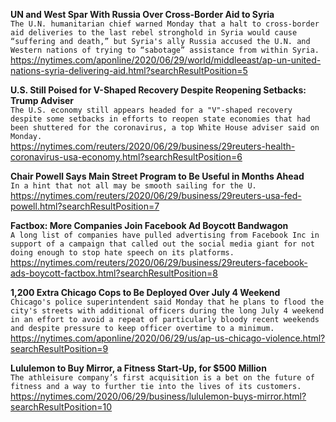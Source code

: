 **UN and West Spar With Russia Over Cross-Border Aid to Syria**\
`The U.N. humanitarian chief warned Monday that a halt to cross-border aid deliveries to the last rebel stronghold in Syria would cause “suffering and death,” but Syria's ally Russia accused the U.N. and Western nations of trying to “sabotage” assistance from within Syria.`\
https://nytimes.com/aponline/2020/06/29/world/middleeast/ap-un-united-nations-syria-delivering-aid.html?searchResultPosition=5

**U.S. Still Poised for V-Shaped Recovery Despite Reopening Setbacks: Trump Adviser**\
`The U.S. economy still appears headed for a "V"-shaped recovery despite some setbacks in efforts to reopen state economies that had been shuttered for the coronavirus, a top White House adviser said on Monday.`\
https://nytimes.com/reuters/2020/06/29/business/29reuters-health-coronavirus-usa-economy.html?searchResultPosition=6

**Chair Powell Says Main Street Program to Be Useful in Months Ahead**\
`In a hint that not all may be smooth sailing for the U.`\
https://nytimes.com/reuters/2020/06/29/business/29reuters-usa-fed-powell.html?searchResultPosition=7

**Factbox: More Companies Join Facebook Ad Boycott Bandwagon**\
`A long list of companies have pulled advertising from Facebook Inc in support of a campaign that called out the social media giant for not doing enough to stop hate speech on its platforms.`\
https://nytimes.com/reuters/2020/06/29/business/29reuters-facebook-ads-boycott-factbox.html?searchResultPosition=8

**1,200 Extra Chicago Cops to Be Deployed Over July 4 Weekend**\
`Chicago's police superintendent said Monday that he plans to flood the city's streets with additional officers during the long July 4 weekend in an effort to avoid a repeat of particularly bloody recent weekends and despite pressure to keep officer overtime to a minimum.`\
https://nytimes.com/aponline/2020/06/29/us/ap-us-chicago-violence.html?searchResultPosition=9

**Lululemon to Buy Mirror, a Fitness Start-Up, for $500 Million**\
`The athleisure company’s first acquisition is a bet on the future of fitness and a way to further tie into the lives of its customers.`\
https://nytimes.com/2020/06/29/business/lululemon-buys-mirror.html?searchResultPosition=10

